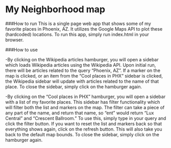 # My Neighborhood map

###How to run
This is a single page web app that shows some of my favorite places in Phoenix, AZ. It utilizes the Google Maps API to plot these (hardcoded) locations. To run this app, simply run index.html in your browser.

###How to use

-By clicking on the Wikipedia articles hamburger, you will open a sidebar which loads Wikipedia articles using the Wikipedia API. Upon initial run, there will be articles related to the query “Phoenix, AZ”. If a marker on the map is clicked, or an item from the “Cool places in PHX” sidebar is clicked, the Wikipedia sidebar will update with articles related to the name of that place. To close the sidebar, simply click on the hamburger again.

-By clicking on the “Cool places in PHX” hamburger, you will open a sidebar with a list of my favorite places. This sidebar has filter functionality which will filter both the list and markers on the map. The filter can take a piece of any part of the name, and return that name, so “ent” would return “Lux Central” and “Crescent Ballroom.” To use this, simply type in your query and click the filter button. If you want to reset the list and markers back so that everything shows again, click on the refresh button. This will also take you back to the default map bounds. To close the sidebar, simply click on the hamburger again.
